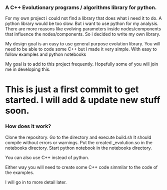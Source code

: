 ### A C++ Evolutionary programs / algorithms library for python.

For my own project i could not find a library that does what i need it to do.
A python library would be too slow. But i want to use python for my analysis.
There are more reasons like evolving parameters inside nodes/components that influence the nodes/components.
So i decided to write my own library.

My design goal is an easy to use general purpose evolution library.
You will need to be able to code some C++ but i made it very simple.
With easy to follow examples and python notebooks 

My goal is to add to this project frequently. Hopefully some of you will join me in developing this.

# This is just a first commit to get started. I will add & update new stuff soon.

### How does it work?

Clone the repository.
Go to the directory and execute build.sh
It should compile without errors or warnings.
Put the created _evolution.so in the notebooks directory.
Start python notebook in the notebooks directory.

You can also use C++ instead of python.

Either way you will need to create some C++ code simmilar to the code of the examples.

I will go in to more detail later.